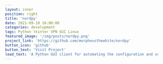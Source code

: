```yaml
---
layout: inner
position: right
title: 'nordpy'
date: 2021-09-10 16:00:00
categories: development
tags: Python tkinter VPN GUI Linux
featured_image: '/img/posts/nordpy.png'
project_link: 'https://github.com/morpheusthewhite/nordpy'
button_icon: 'github'
button_text: 'Visit Project'
lead_text: 'A Python GUI client for automating the configuration and setup of a VPN connection with NordVPN.'
---
```

